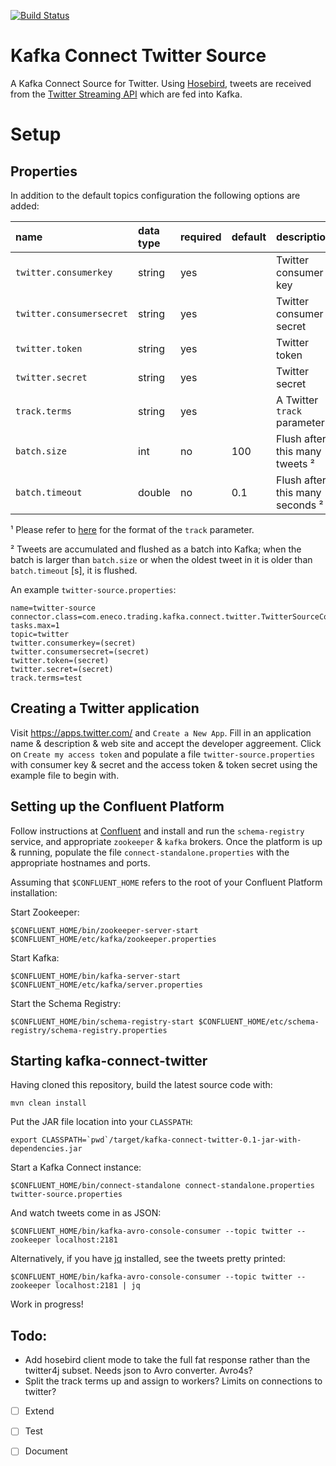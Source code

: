 [![Build Status](https://travis-ci.org/Eneco/kafka-connect-twitter.svg?branch=master)](https://travis-ci.org/Eneco/kafka-connect-twitter)

Kafka Connect Twitter Source
============================

A Kafka Connect Source for Twitter. Using [Hosebird](https://github.com/twitter/hbc), tweets are received from the [Twitter Streaming API](https://dev.twitter.com/streaming/overview) which are fed into Kafka.

Setup
=====

Properties
----------

In addition to the default topics configuration the following options are added:

| name                     | data type | required | default | description                     |
|:-------------------------|:----------|:---------|:--------|:--------------------------------|
| `twitter.consumerkey`    | string    | yes      |         | Twitter consumer key            |
| `twitter.consumersecret` | string    | yes      |         | Twitter consumer secret         |
| `twitter.token`          | string    | yes      |         | Twitter token                   |
| `twitter.secret`         | string    | yes      |         | Twitter secret                  |
| `track.terms`            | string    | yes      |         | A Twitter `track` parameter ¹   |
| `batch.size`             | int       | no       | 100     | Flush after this many tweets ²  |
| `batch.timeout`          | double    | no       | 0.1     | Flush after this many seconds ² |

¹ Please refer to [here](https://dev.twitter.com/streaming/overview/request-parameters#track) for the format of the `track` parameter.

² Tweets are accumulated and flushed as a batch into Kafka; when the batch is larger than `batch.size` or when the oldest tweet in it is older than `batch.timeout` [s], it is flushed.

An example `twitter-source.properties`:

    name=twitter-source
    connector.class=com.eneco.trading.kafka.connect.twitter.TwitterSourceConnector
    tasks.max=1
    topic=twitter
    twitter.consumerkey=(secret)
    twitter.consumersecret=(secret)
    twitter.token=(secret)
    twitter.secret=(secret)
    track.terms=test

Creating a Twitter application
------------------------------

Visit https://apps.twitter.com/ and `Create a New App`. Fill in an application name & description & web site and accept the developer aggreement. Click on `Create my access token` and populate a file `twitter-source.properties` with consumer key & secret and the access token & token secret using the example file to begin with.

Setting up the Confluent Platform
---------------------------------

Follow instructions at [Confluent](http://docs.confluent.io) and install and run the `schema-registry` service, and appropriate `zookeeper` & `kafka` brokers. Once the platform is up & running, populate the file `connect-standalone.properties` with the appropriate hostnames and ports.

Assuming that `$CONFLUENT_HOME` refers to the root of your Confluent Platform installation:

Start Zookeeper:

    $CONFLUENT_HOME/bin/zookeeper-server-start $CONFLUENT_HOME/etc/kafka/zookeeper.properties

Start Kafka:

    $CONFLUENT_HOME/bin/kafka-server-start $CONFLUENT_HOME/etc/kafka/server.properties

Start the Schema Registry:

    $CONFLUENT_HOME/bin/schema-registry-start $CONFLUENT_HOME/etc/schema-registry/schema-registry.properties

Starting kafka-connect-twitter
------------------------------

Having cloned this repository, build the latest source code with:

    mvn clean install

Put the JAR file location into your `CLASSPATH`:

    export CLASSPATH=`pwd`/target/kafka-connect-twitter-0.1-jar-with-dependencies.jar

Start a Kafka Connect instance:

    $CONFLUENT_HOME/bin/connect-standalone connect-standalone.properties twitter-source.properties 

And watch tweets come in as JSON:

    $CONFLUENT_HOME/bin/kafka-avro-console-consumer --topic twitter --zookeeper localhost:2181

Alternatively, if you have [jq](https://stedolan.github.io/jq/) installed, see the tweets pretty printed:

    $CONFLUENT_HOME/bin/kafka-avro-console-consumer --topic twitter --zookeeper localhost:2181 | jq

Work in progress!

Todo:
-----
-   Add hosebird client mode to take the full fat response rather than the twitter4j subset. Needs json to Avro converter. Avro4s?
-   Split the track terms up and assign to workers? Limits on connections to twitter?
-   [ ] Extend
-   [ ] Test
-   [ ] Document

